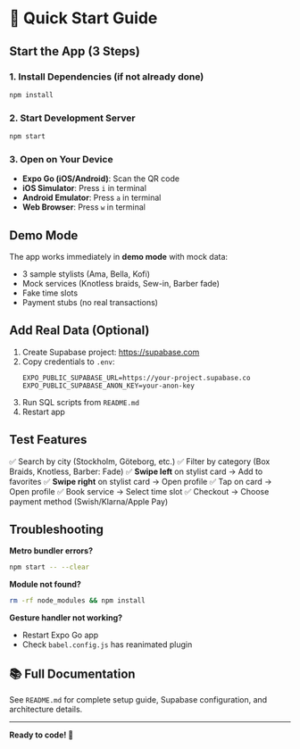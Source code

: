 # 🚀 Quick Start Guide

## Start the App (3 Steps)

### 1. Install Dependencies (if not already done)
```bash
npm install
```

### 2. Start Development Server
```bash
npm start
```

### 3. Open on Your Device
- **Expo Go (iOS/Android)**: Scan the QR code
- **iOS Simulator**: Press `i` in terminal
- **Android Emulator**: Press `a` in terminal
- **Web Browser**: Press `w` in terminal

## Demo Mode

The app works immediately in **demo mode** with mock data:
- 3 sample stylists (Ama, Bella, Kofi)
- Mock services (Knotless braids, Sew-in, Barber fade)
- Fake time slots
- Payment stubs (no real transactions)

## Add Real Data (Optional)

1. Create Supabase project: https://supabase.com
2. Copy credentials to `.env`:
   ```env
   EXPO_PUBLIC_SUPABASE_URL=https://your-project.supabase.co
   EXPO_PUBLIC_SUPABASE_ANON_KEY=your-anon-key
   ```
3. Run SQL scripts from `README.md`
4. Restart app

## Test Features

✅ Search by city (Stockholm, Göteborg, etc.)
✅ Filter by category (Box Braids, Knotless, Barber: Fade)
✅ **Swipe left** on stylist card → Add to favorites
✅ **Swipe right** on stylist card → Open profile
✅ Tap on card → Open profile
✅ Book service → Select time slot
✅ Checkout → Choose payment method (Swish/Klarna/Apple Pay)

## Troubleshooting

**Metro bundler errors?**
```bash
npm start -- --clear
```

**Module not found?**
```bash
rm -rf node_modules && npm install
```

**Gesture handler not working?**
- Restart Expo Go app
- Check `babel.config.js` has reanimated plugin

## 📚 Full Documentation

See `README.md` for complete setup guide, Supabase configuration, and architecture details.

---

**Ready to code! 🎉**
